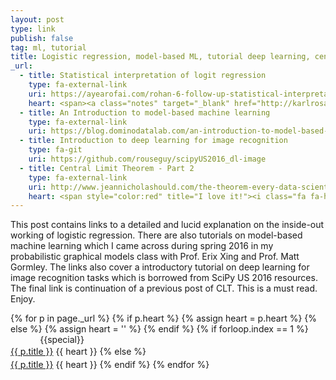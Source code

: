 ```yaml
---
layout: post
type: link
publish: false
tag: ml, tutorial
title: Logistic regression, model-based ML, tutorial deep learning, central limit theorem
_url:
  - title: Statistical interpretation of logit regression
    type: fa-external-link
    uri: https://ayearofai.com/rohan-6-follow-up-statistical-interpretation-of-logistic-regression-e78de3b4d938#.173dkkbrv
    heart: <span><a class="notes" target="_blank" href="http://karlrosaen.com/ml/notebooks/logistic-regression-why-sigmoid/">$notes_1$</a></span>
  - title: An Introduction to model-based machine learning
    type: fa-external-link
    uri: https://blog.dominodatalab.com/an-introduction-to-model-based-machine-learning/
  - title: Introduction to deep learning for image recognition
    type: fa-git
    uri: https://github.com/rouseguy/scipyUS2016_dl-image
  - title: Central Limit Theorem - Part 2
    type: fa-external-link
    uri: http://www.jeannicholashould.com/the-theorem-every-data-scientist-should-know-2.html
    heart: <span style="color:red" title="I love it!"><i class="fa fa-heart" aria-hidden="true"></i></span>
---
```

This post contains links to a detailed and lucid explanation on the inside-out working of logistic regression. There are also tutorials on model-based machine learning which I came across during spring 2016 in my probabilistic graphical models class with Prof. Erix Xing and Prof. Matt Gormley. The links also cover a introductory tutorial on deep learning for image recognition tasks which is borrowed from SciPy US 2016 resources. The final link is continuation of a previous post of CLT. This is a must read. Enjoy.

{% for p in page._url %}
{% if p.heart %}
{% assign heart = p.heart %}
{% else %}
{% assign heart = '' %}
{% endif %}
{% if forloop.index == 1 %}
<span class="date" title="{{specialtitle}}" style="color:#{{specialcolor}}">&nbsp;&nbsp;&nbsp;&nbsp;&nbsp;&nbsp;&nbsp;&nbsp;&nbsp;&nbsp;&nbsp;</span> {{special}}<br/> <a href="{{ p.uri }}" target="_blank" style="line-height:1.5">{{ p.title }}</a> <i class="fa {{ p.type }}" aria-hidden="true"></i> {{ heart }}
{% else %}
<span class="date">&nbsp;&nbsp;&nbsp;&nbsp;&nbsp;&nbsp;&nbsp;&nbsp;&nbsp;&nbsp;&nbsp;</span> <br/> <a href="{{ p.uri }}" target="_blank" style="line-height:1.5">{{ p.title }}</a> <i class="fa {{ p.type }}" aria-hidden="true"></i> {{ heart }}
{% endif %}
{% endfor %}

